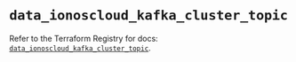 # `data_ionoscloud_kafka_cluster_topic`

Refer to the Terraform Registry for docs: [`data_ionoscloud_kafka_cluster_topic`](https://registry.terraform.io/providers/ionos-cloud/ionoscloud/6.7.14/docs/data-sources/kafka_cluster_topic).
